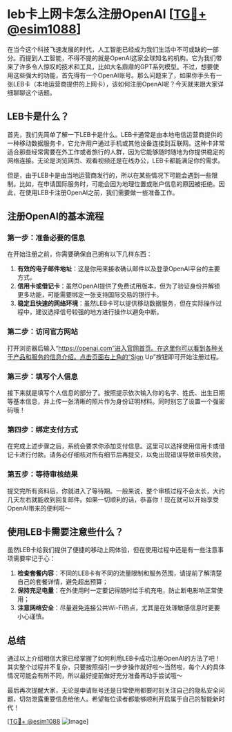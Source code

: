 # leb卡上网卡怎么注册OpenAI [[TG💪+ @esim1088](https://t.me/s/esim1088)]

在当今这个科技飞速发展的时代，人工智能已经成为我们生活中不可或缺的一部分。而提到人工智能，不得不提的就是OpenAI这家全球知名的机构。它为我们带来了许多令人惊叹的技术和工具，比如大名鼎鼎的GPT系列模型。不过，想要使用这些强大的功能，首先得有一个OpenAI账号。那么问题来了，如果你手头有一张LEB卡（本地运营商提供的上网卡），该如何注册OpenAI呢？今天就来跟大家详细聊聊这个话题。

## LEB卡是什么？

首先，我们先简单了解一下LEB卡是什么。LEB卡通常是由本地电信运营商提供的一种移动数据服务卡，它允许用户通过手机或其他设备连接到互联网。这种卡非常适合那些经常需要在外工作或者旅行的人群，因为它能够随时随地为你提供稳定的网络连接。无论是浏览网页、观看视频还是在线办公，LEB卡都能满足你的需求。

但是，由于LEB卡是由当地运营商发行的，所以在某些情况下可能会遇到一些限制。比如，在申请国际服务时，可能会因为地理位置或账户信息的原因被拒绝。因此，在使用LEB卡注册OpenAI之前，我们需要做一些准备工作。

## 注册OpenAI的基本流程

### 第一步：准备必要的信息

在开始注册之前，你需要确保自己拥有以下几样东西：

1. **有效的电子邮件地址**：这是你用来接收确认邮件以及登录OpenAI平台的主要方式。
2. **信用卡或借记卡**：虽然OpenAI提供了免费试用版本，但为了验证身份并解锁更多功能，可能需要绑定一张支持国际交易的银行卡。
3. **稳定且快速的网络环境**：虽然LEB卡可以提供移动数据服务，但在实际操作过程中，建议选择信号较强的地方进行操作以避免中断。

### 第二步：访问官方网站

打开浏览器后输入“https://openai.com”进入官网首页。在这里你可以看到各种关于产品和服务的信息介绍。点击页面右上角的“Sign Up”按钮即可开始注册过程。

### 第三步：填写个人信息

接下来就是填写个人信息的部分了。按照提示依次输入你的名字、姓氏、出生日期等基本信息，并上传一张清晰的照片作为身份证明材料。同时别忘了设置一个强密码哦！

### 第四步：绑定支付方式

在完成上述步骤之后，系统会要求你添加支付信息。这里可以选择使用信用卡或借记卡进行付款。请务必仔细核对所有细节后再提交，以免出现错误导致审核失败。

### 第五步：等待审核结果

提交完所有资料后，你就进入了等待期。一般来说，整个审核过程不会太长，大约几天左右就能收到回复邮件。如果一切顺利的话，恭喜你！现在就可以开始享受OpenAI带来的便利啦～

## 使用LEB卡需要注意些什么？

虽然LEB卡给我们提供了便捷的移动上网体验，但在使用过程中还是有一些注意事项需要牢记于心：

1. **检查套餐内容**：不同的LEB卡有不同的流量限制和服务范围，请提前了解清楚自己的套餐详情，避免超出预算；
2. **保持充足电量**：在外使用时一定要记得随时给手机充电，防止断电影响正常使用；
3. **注意网络安全**：尽量避免连接公共Wi-Fi热点，尤其是在处理敏感信息时更要小心谨慎。

## 总结

通过以上介绍相信大家已经掌握了如何利用LEB卡成功注册OpenAI的方法了吧！其实整个过程并不复杂，只要按照指引一步步操作就好啦～当然啦，每个人的具体情况可能会有所不同，所以最好提前做好充分准备再动手尝试哦～

最后再次提醒大家，无论是申请账号还是日常使用都要时刻关注自己的隐私安全问题，切勿泄露重要信息给他人。希望每位读者都能够顺利开启属于自己的智能新时代！

[[TG💪+ @esim1088](https://t.me/s/esim1088) ![Image](https://i.postimg.cc/4NQfJmqS/Snipaste-2025-05-13-00-14-12.png)]